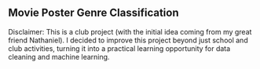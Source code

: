 ## Movie Poster Genre Classification

Disclaimer: This is a club project (with the initial idea coming from my great friend Nathaniel). I decided to improve this project beyond just school and club activities, turning it into a practical learning opportunity for data cleaning and machine learning.
